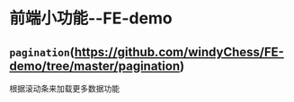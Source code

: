 # 前端小功能--FE-demo
## `pagination`(https://github.com/windyChess/FE-demo/tree/master/pagination)
根据滚动条来加载更多数据功能
